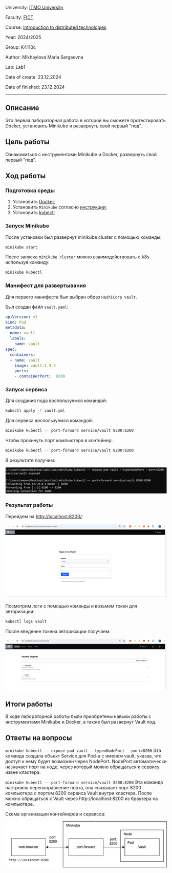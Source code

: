 University: [ITMO University](https://itmo.ru/ru/)

Faculty: [FICT](https://fict.itmo.ru)

Course: [Introduction to distributed technologies](https://github.com/itmo-ict-faculty/introduction-to-distributed-technologies)

Year: 2024/2025

Group: K4110c

Author: Mikhaylova Maria Sergeevna

Lab: Lab1

Date of create: 23.12.2024

Date of finished: 23.12.2024

---
## Описание

Это первая лабораторная работа в которой вы сможете протестировать Docker, установить Minikube и развернуть свой первый "под".

## Цель работы

Ознакомиться с инструментами Minikube и Docker, развернуть свой первый "под".

## Ход работы

### Подготовка среды

1. Установить [Docker](https://www.docker.com/);
2. Установить `Minikube` согласно [инструкции](https://minikube.sigs.k8s.io/docs/start/?arch=%2Fwindows%2Fx86-64%2Fstable%2F.exe+download);
3. Установить [kubectl](https://kubernetes.io/ru/docs/tasks/tools/install-kubectl/)

### Запуск Minikube

После установки был развернут minikube cluster с помощью команды:

```bash
minikube start
```

После запуска `minikube cluster` можно взаимодействовать с k8s используя команду:

```bash
minikube kubectl
```

### Манифест для развертывания

Для первого манифеста был выбран образ `HashiCorp Vault`.

Был создан файл `vault.yaml`:

```yaml
apiVersion: v1
kind: Pod
metadata:
  name: vault
  labels:
    name: vault
spec:
  containers:
  - name: vault
    image: vault:1.9.3
    ports:
    - containerPort:  8200
```
### Запуск сервиса

Для создания пода воспользуемся командой:

```bash
kubectl apply -f vault.yml
```

Для сервиса воспользуемся командой:

```bash
minikube kubectl -- port-forward service/vault 8200:8200
```

Чтобы прокинуть порт компьютера в контейнер:

```bash
minikube kubectl -- port-forward service/vault 8200:8200
```
В результате получим:

![Результат запуска](../lab1/images/img1.png)

### Результат работы

Перейдем на [http://localhost:8200/](http://localhost:8200/):

![Авторизация](../lab1/images/img2.png)

Посмотрим логи с помощью команды и возьмем токен для авторизации:

```bash
kubectl logs vault
```

После введение токена авторизации получаем:

![Результат авторизации](../lab1/images/img3.png)

## Итоги работы 

В ходе лабораторной работы были приобретены навыки работы с инструментами Minikube и Docker, а также был развернут Vault под.

## Ответы на вопросы

`minikube kubectl -- expose pod vault --type=NodePort --port=8200`
Эта команда создала объект Service для Pod-а с именем vault, указав, что доступ к нему будет возможен через NodePort. NodePort автоматически назначает порт на ноде, через который можно обращаться к сервису извне кластера.

`minikube kubectl -- port-forward service/vault 8200:8200`
Эта команда настроила перенаправление порта, она связывает порт 8200 компьютера с портом 8200 сервиса Vault внутри кластера. После можно обращаться к Vault через http://localhost:8200 из браузера на компьютере.

Схема организации контейнеров и сервисов:

![Схема](../lab1/images/img4.png)